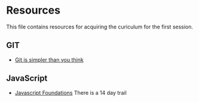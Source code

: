 Resources
=========
This file contains resources for acquiring the curiculum for the first session.

<!-- toc -->
<!-- toc stop -->

GIT
---
* [Git is simpler than you think](http://nfarina.com/post/9868516270/git-is-simpler)

JavaScript
----------
* [Javascript Foundations](http://teamtreehouse.com/library/javascript-foundations)
  There is a 14 day trail
